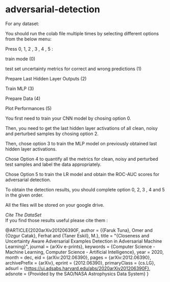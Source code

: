 # adversarial-detection

For any dataset:

You should run the colab file multiple times by selecting different options from the below menu:

Press 0, 1, 2 , 3 , 4 , 5 :

train mode (0)

test set uncertainty metrics for correct and wrong predictions (1)

Prepare Last Hidden Layer Outputs (2)

Train MLP (3)

Prepare Data (4)

Plot Performances (5)


You first need to train your CNN model by chosing option 0.

Then, you need to get the last hidden layer activations of all clean, noisy and perturbed samples by chosing option 2.

Then, chose option 3 to train the MLP model on previously obtained last hidden layer activations.

Chose Option 4 to quantify all the metrics for clean, noisy and perturbed test samples and label the data appropriately.

Chose Option 5 to train the LR model and obtain the ROC-AUC scores for adversarial detection.

To obtain the detection results, you should complete option 0, 2, 3 , 4 and 5 in the given order.

All the files will be stored on your google drive. 


*Cite The DataSet*  
If you find those results useful please cite them :

@ARTICLE{2020arXiv201206390F,
       author = {{Faruk Tuna}, Omer and {Ozgur Catak}, Ferhat and {Taner Eskil}, M.},
        title = "{Closeness and Uncertainty Aware Adversarial Examples Detection in Adversarial Machine Learning}",
      journal = {arXiv e-prints},
     keywords = {Computer Science - Machine Learning, Computer Science - Artificial Intelligence},
         year = 2020,
        month = dec,
          eid = {arXiv:2012.06390},
        pages = {arXiv:2012.06390},
archivePrefix = {arXiv},
       eprint = {2012.06390},
 primaryClass = {cs.LG},
       adsurl = {https://ui.adsabs.harvard.edu/abs/2020arXiv201206390F},
      adsnote = {Provided by the SAO/NASA Astrophysics Data System}
}
